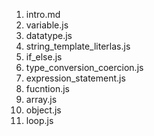 1. intro.md
2. variable.js
3. datatype.js
4. string_template_literlas.js
5. if_else.js
6. type_conversion_coercion.js
7. expression_statement.js
8. fucntion.js
9. array.js
10. object.js
11. loop.js
